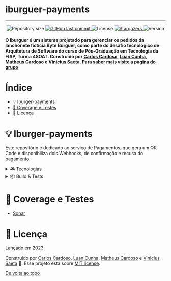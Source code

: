 # iburguer-payments

<!-- Permite  a funcionalidade de voltar ao topo -->
<a id="topo"></a>
___________________________________________________

<!-- Informações visuais do projeto -->
<div align="center">
    <img alt="Repository size" src="https://img.shields.io/github/repo-size/FIAP-G04/iburguer-payments?color=009bd9">
    <a href="https://github.com/FIAP-G04/iburguer-payments/commits/main">
        <img alt="GitHub last commit" src="https://img.shields.io/github/last-commit/FIAP-G04/iburguer-payments?color=009bd9">
    </a>
    <img alt="License" src="https://img.shields.io/badge/license-MIT-009db9">
    <a href="https://github.com/FIAP-G04/iburguer-payments/stargazers">
        <img alt="Stargazers" src="https://img.shields.io/github/stars/FIAP-G04/iburguer-payments?color=009db9&logo=github">
    </a>
    <img alt="Version" src="https://img.shields.io/badge/Version-8.0-3B19E5?logo=dotnet" />
</div>

<!-- Breve descrição sobre o projeto -->

<div align="left">
  <h4>O Iburguer é um sistema projetado para gerenciar os pedidos da lanchonete fictícia Byte Burguer, como parte do desafio tecnológico de Arquitetura de Software do curso de Pós-Graduação em Tecnologia da FIAP, Turma 4SOAT. Construído por <a href="https://github.com/CarlosEduAC">Carlos Cardoso</a>, <a href="https://github.com/LuanPCunha">Luan Cunha</a>, <a href="https://github.com/matheusantonio">Matheus Cardoso</a> e <a href="https://github.com/vinisaeta">Vinicius Saeta</a>. Para saber mais visite a<a href="https://github.com/FIAP-G04"> pagina do grupo</a>
  </h4>
</div>

# Índice

- [💡 Iburger-payments](#API)
- [🔎 Coverage e Testes](#Teste)
- [📕 Licença](#Licenca)

<a id="API"></a>
# 💡 Iburger-payments

Este repositório é dedicado ao serviço de Pagamentos, que gera um QR Code e disponibiliza dois Webhooks, de confirmação e recusa do pagamento.
<details>
<summary>🎮 Tecnologias</summary>

---

Esse projeto foi feito utilizando as seguintes tecnologias:

- [C#](https://learn.microsoft.com/pt-br/dotnet/csharp/)
- [.NET 8.0](https://dotnet.microsoft.com/en-us/download/dotnet/8.0)
- [PostgreSQL](https://www.postgresql.org/)
- [Docker](https://www.docker.com/)
- [Kubernetes](https://kubernetes.io/pt-br/)
- [Helm](https://helm.sh/)
- [Minikube](https://minikube.sigs.k8s.io/docs/)
- [Swagger](https://swagger.io/)
- [K6](https://k6.io/)</details>

<details>
<summary>📦 Build & Tests</summary>

---

| CI/CD | Status |
| --- | --- | 
| Build & Unit Tests | [![.NET Build and Test](https://github.com/FIAP-G04/iburguer-payments/actions/workflows/quality-gate.yml/badge.svg)](https://github.com/FIAP-G04/iburguer-payments/actions/workflows/quality-gate.yml)

</details>

<a id="Teste"></a>
# 🔎 Coverage e Testes
- [Sonar](https://sonarcloud.io/summary/overall?id=FIAP-G04_iburguer-payments)


<a id="Licenca"></a>
# 📕 Licença

Lançado em 2023

Construído por [Carlos Cardoso](https://github.com/CarlosEduAC), [Luan Cunha](https://github.com/LuanPCunha), [Matheus Cardoso](https://github.com/matheusantonio) e [Vinicius Saeta](https://github.com/vinisaeta) 🚀.
Esse projeto esta sobre [MIT license](./LICENSE).


[De volta ao topo](#topo)
